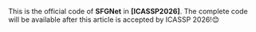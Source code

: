 This is the official code of **SFGNet** in **[ICASSP2026]**. The complete code will be available after this article is accepted by ICASSP 2026!😊
